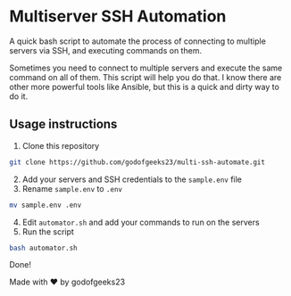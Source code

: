 # Multiserver SSH Automation

A quick bash script to automate the process of connecting to multiple servers via SSH, and executing commands on them.

Sometimes you need to connect to multiple servers and execute the same command on all of them. This script will help you do that.
I know there are other more powerful tools like Ansible, but this is a quick and dirty way to do it.

## Usage instructions

1. Clone this repository

```bash
git clone https://github.com/godofgeeks23/multi-ssh-automate.git
```

2. Add your servers and SSH credentials to the `sample.env` file
3. Rename `sample.env` to `.env`

```bash
mv sample.env .env
```

4. Edit `automator.sh` and add your commands to run on the servers
5. Run the script

```bash
bash automator.sh
```

Done!

Made with ❤️ by godofgeeks23
